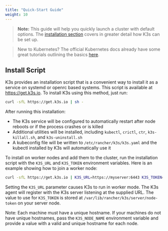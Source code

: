 ```yaml
---
title: "Quick-Start Guide"
weight: 10
---
```


>**Note:** This guide will help you quickly launch a cluster with default options. The [installation section](../installation) covers in greater detail how K3s can be set up.

> New to Kubernetes? The official Kubernetes docs already have some great tutorials outlining the basics [here](https://kubernetes.io/docs/tutorials/kubernetes-basics/).

Install Script
--------------
K3s provides an installation script that is a convenient way to install it as a service on systemd or openrc based systems. This script is available at https://get.k3s.io. To install K3s using this method, just run:
```bash
curl -sfL https://get.k3s.io | sh -
```

After running this installation:

* The K3s service will be configured to automatically restart after node reboots or if the process crashes or is killed
* Additional utilities will be installed, including `kubectl`, `crictl`, `ctr`, `k3s-killall.sh`, and `k3s-uninstall.sh`
* A kubeconfig file will be written to `/etc/rancher/k3s/k3s.yaml` and the kubectl installed by K3s will automatically use it

To install on worker nodes and add them to the cluster, run the installation script with the `K3S_URL` and `K3S_TOKEN` environment variables. Here is an example showing how to join a worker node:

```bash
curl -sfL https://get.k3s.io | K3S_URL=https://myserver:6443 K3S_TOKEN=mynodetoken sh -
```
Setting the `K3S_URL` parameter causes K3s to run in worker mode. The K3s agent will register with the K3s server listening at the supplied URL. The value to use for `K3S_TOKEN` is stored at `/var/lib/rancher/k3s/server/node-token` on your server node.

Note: Each machine must have a unique hostname. If your machines do not have unique hostnames, pass the `K3S_NODE_NAME` environment variable and provide a value with a valid and unique hostname for each node.
